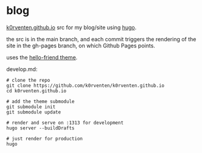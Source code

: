 # blog

[k0rventen.github.io](https://k0rventen.github.io)
src for my blog/site using [hugo](https://gohugo.io).

the src is in the main branch, and each commit triggers the rendering of the site in the gh-pages branch, on which Github Pages points.

uses the [hello-friend theme](https://github.com/panr/hugo-theme-hello-friend). 

develop.md:

```shell
# clone the repo
git clone https://github.com/k0rventen/k0rventen.github.io
cd k0rventen.github.io

# add the theme submodule
git submodule init 
git submodule update

# render and serve on :1313 for development
hugo server --buildDrafts

# just render for production
hugo
```
